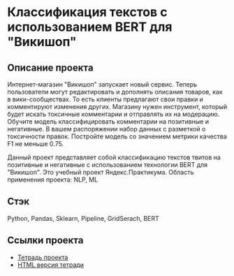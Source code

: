 # Классификация текстов с использованием BERT для "Викишоп"

## Описание проекта
Интернет-магазин "Викишоп" запускает новый сервис. Теперь пользователи могут редактировать и дополнять описания товаров, как в вики-сообществах. То есть клиенты предлагают свои правки и комментируют изменения других. Магазину нужен инструмент, который будет искать токсичные комментарии и отправлять их на модерацию. Обучите модель классифицировать комментарии на позитивные и негативные. В вашем распоряжении набор данных с разметкой о токсичности правок. Постройте модель со значением метрики качества F1 не меньше 0.75.

Данный проект представляет собой классификацию текстов твитов на позитивные и негативные с использованием технологии BERT для "Викишоп". Это учебный проект Яндекс.Практикума. Область применения проекта: NLP, ML

## Стэк
Python, Pandas, Sklearn, Pipeline, GridSerach, BERT

## Ссылки проекта
- [Тетрадь проекта](notebook.ipynb)
- [HTML версия тетради](https://microsegment.ru/portfolio/nlp_classification_bert_wikishop/)
